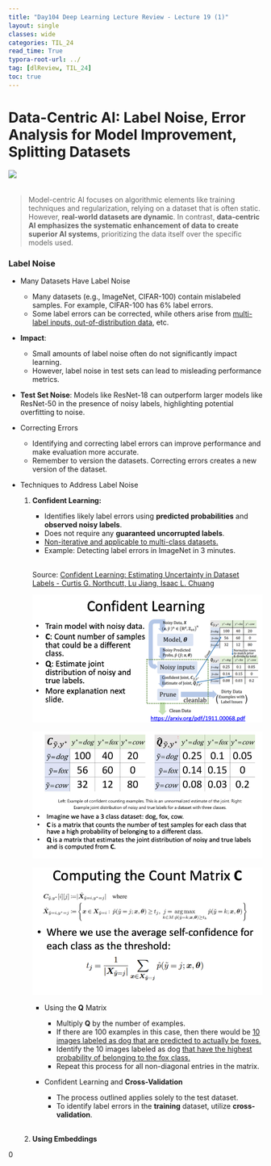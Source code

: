 ```yaml
---
title: "Day104 Deep Learning Lecture Review - Lecture 19 (1)"
layout: single
classes: wide
categories: TIL_24
read_time: True
typora-root-url: ../
tag: [dlReview, TIL_24]
toc: true 
---
```


# Data-Centric AI: Label Noise, Error Analysis for Model Improvement, Splitting Datasets

<img src="/blog/images/2024-12-12-TIL24_Day104_DL/JPEG image-84EFE4B47418-1.jpeg"><br><br>

> Model-centric AI focuses on algorithmic elements like training techniques and regularization, relying on a dataset that is often static. However, **real-world datasets are dynamic**. In contrast, **data-centric AI emphasizes the systematic enhancement of data to create superior AI systems**, prioritizing the data itself over the specific models used.

### Label Noise

- Many Datasets Have Label Noise
  - Many datasets (e.g., ImageNet, CIFAR-100) contain mislabeled samples. For example, CIFAR-100 has 6% label errors.
  - Some label errors can be corrected, while others arise from <u>multi-label inputs, out-of-distribution data</u>, etc. 

- **Impact**:
  - Small amounts of label noise often do not significantly impact learning.
  - However, label noise in test sets can lead to misleading performance metrics.

- **Test Set Noise**: Models like ResNet-18 can outperform larger models like ResNet-50 in the presence of noisy labels, highlighting potential overfitting to noise.

- Correcting Errors
  - Identifying and correcting label errors can improve performance and make evaluation more accurate.
  - Remember to version the datasets. Correcting errors creates a new version of the dataset.

- Techniques to Address Label Noise

  1. **Confident Learning:**

     - Identifies likely label errors using **predicted probabilities** and **observed noisy labels**.
     - Does not require any **guaranteed uncorrupted labels**. 
     - <u>Non-iterative and applicable to multi-class datasets.</u>
     - Example: Detecting label errors in ImageNet in 3 minutes.<br><br>

     Source: [Confident Learning: Estimating Uncertainty in Dataset Labels - Curtis G. Northcutt, Lu Jiang, Isaac L. Chuang](https://arxiv.org/abs/1911.00068)

     ![image-20250122184726461](/images/2024-12-12-TIL24_Day104_DL/image-20250122184726461.png)

     ![image-20250122184739888](/images/2024-12-12-TIL24_Day104_DL/image-20250122184739888.png)

     ![image-20250122185026554](/images/2024-12-12-TIL24_Day104_DL/image-20250122185026554.png)

     - Using the **Q** Matrix  
       - Multiply **Q** by the number of examples.  
       - If there are 100 examples in this case, then there would be <u>10 images labeled as dog that are predicted to actually be foxes.</u>  
       - Identify the 10 images labeled as dog <u>that have the highest probability of belonging to the fox class.</u>  
       - Repeat this process for all non-diagonal entries in the matrix.

     - Confident Learning and **Cross-Validation**
       - The process outlined applies solely to the test dataset.
       - To identify label errors in the **training** dataset, utilize **cross-validation**.<br><br>

  2. **Using Embeddings**





0





